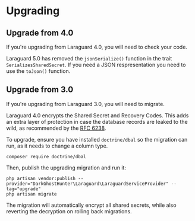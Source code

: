 # Upgrading

## Upgrade from 4.0

If you're upgrading from Laraguard 4.0, you will need to check your code.

Laraguard 5.0 has removed the ```jsonSerialize()``` function in the trait ```SerializesSharedSecret```. If you need a JSON respresentation you need to use the ```toJson()``` function.


## Upgrade from 3.0

If you're upgrading from Laraguard 3.0, you will need to migrate.

Laraguard 4.0 encrypts the Shared Secret and Recovery Codes. This adds an extra layer of protection in case the database records are leaked to the wild, as recommended by the [RFC 6238](https://datatracker.ietf.org/doc/html/rfc6238).

To upgrade, ensure you have installed `doctrine/dbal` so the migration can run, as it needs to change a column type.

    composer require doctrine/dbal

Then, publish the upgrading migration and run it:

    php artisan vendor:publish --provider="DarkGhostHunter\Laraguard\LaraguardServiceProvider" --tag="upgrade"
    php artisan migrate

The migration will automatically encrypt all shared secrets, while also reverting the decryption on rolling back migrations.

